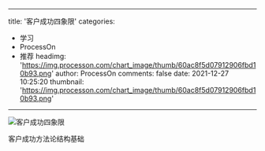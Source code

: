 
---
title: '客户成功四象限'
categories: 
 - 学习
 - ProcessOn
 - 推荐
headimg: 'https://img.processon.com/chart_image/thumb/60ac8f5d07912906fbd10b93.png'
author: ProcessOn
comments: false
date: 2021-12-27 10:25:20
thumbnail: 'https://img.processon.com/chart_image/thumb/60ac8f5d07912906fbd10b93.png'
---

<div>   
<img class="thumb" alt="客户成功四象限" src="https://img.processon.com/chart_image/thumb/60ac8f5d07912906fbd10b93.png" referrerpolicy="no-referrer">
<p>客户成功方法论结构基础</p>  
</div>
            